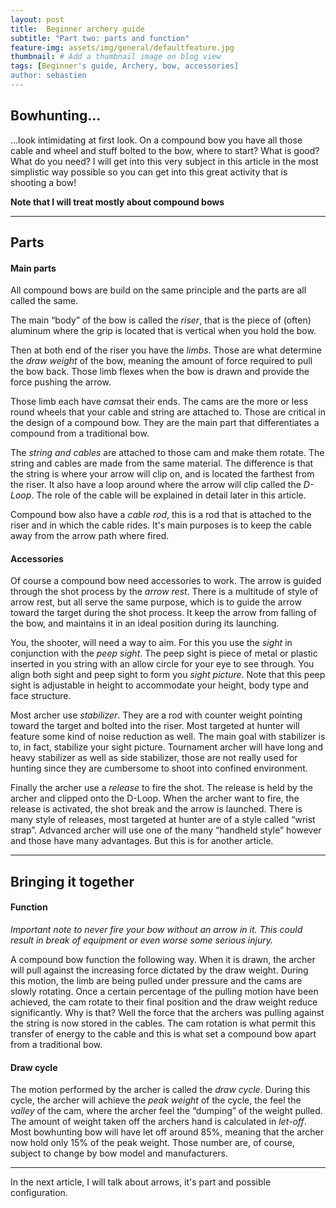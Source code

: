 ```yaml
---
layout: post
title:  Beginner archery guide
subtitle: "Part two: parts and function"
feature-img: assets/img/general/defaultfeature.jpg
thumbnail: # Add a thumbnail image on blog view
tags: [Beginner's guide, Archery, bow, accessories]
author: sebastien
---
```


## Bowhunting…

...look intimidating at first look. On a compound bow you have all those cable and wheel and stuff bolted to the bow, where to start? What is good? What do you need? I will get into this very subject in this article in the most simplistic way possible so you can get into this great activity that is shooting a bow!


**Note that I will treat mostly about compound bows**

*****

## Parts

#### Main parts

All compound bows are build on the same principle and the parts are all called the same.

The main “body” of the bow is called the *riser*, that is the piece of (often) aluminum where the grip is located that is vertical when you hold the bow.

Then at both end of the riser you have the *limbs*. Those are what determine the *draw weight* of the bow, meaning the amount of force required to pull the bow back. Those limb flexes when the bow is drawn and provide the force pushing the arrow.

Those limb each have *cams*at their ends. The cams are the more or less round wheels that your cable and string are attached to. Those are critical in the design of a compound bow. They are the main part that differentiates a compound from a traditional bow.

The *string and cables* are attached to those cam and make them rotate. The string and cables are made from the same material. The difference is that the string is where your arrow will clip on, and is located the farthest from the riser. It also have a loop around where the arrow will clip called the *D-Loop*. The role of the cable will be explained in detail later in this article.

Compound bow also have a *cable rod*, this is a rod that is attached to the riser and in which the cable rides. It's main purposes is to keep the cable away from the arrow path where fired.

#### Accessories

Of course a compound bow need accessories to work. The arrow is guided through the shot process by the *arrow rest*. There is a multitude of style of arrow rest, but all serve the same purpose, which is to guide the arrow toward the target during the shot process. It keep the arrow from falling of the bow, and maintains it in an ideal position during its launching.

You, the shooter, will need a way to aim. For this you use the *sight* in conjunction with the *peep sight*. The peep sight is piece of metal or plastic inserted in you string with an allow circle for your eye to see through. You align both sight and peep sight to form you *sight picture*. Note that this peep sight is adjustable in height to accommodate your height, body type and face structure.

Most archer use *stabilizer*. They are a rod with counter weight pointing toward the target and bolted into the riser. Most targeted at hunter will feature some kind of noise reduction as well. The main goal with stabilizer is to, in fact, stabilize your sight picture. Tournament archer will have long and heavy stabilizer as well as side stabilizer, those are not really used for hunting since they are cumbersome to shoot into confined environment.

Finally the archer use a *release* to fire the shot. The release is held by the archer and clipped onto the D-Loop. When the archer want to fire, the release is activated, the shot break and the arrow is launched. There is many style of releases, most targeted at hunter are of a style called “wrist strap”. Advanced archer will use one of the many “handheld style” however and those have many advantages. But this is for another article.

*****

## Bringing it together

#### Function

*Important note to never fire your bow without an arrow in it. This could result in break of equipment or even worse some serious injury.*

A compound bow function the following way. When it is drawn, the archer will pull against the increasing force dictated by the draw weight. During this motion, the limb are being pulled under pressure and the cams are slowly rotating. Once a certain percentage of the pulling motion have been achieved, the cam rotate to their final position and the draw weight reduce significantly. Why is that? Well the force that the archers was pulling against the string is now stored in the cables. The cam rotation is what permit this transfer of energy to the cable and this is what set a compound bow apart from a traditional bow.

#### Draw cycle

The motion performed by the archer is called the *draw cycle*. During this cycle, the archer will achieve the *peak weight* of the cycle, the feel the *valley* of the cam, where the archer feel the “dumping” of the weight pulled. The amount of weight taken off the archers hand is calculated in *let-off*. Most bowhunting bow will have let off around 85%, meaning that the archer now hold only 15% of the peak weight. Those number are, of course, subject to change by bow model and manufacturers.

*****

In the next article, I will talk about arrows, it's part and possible configuration.
